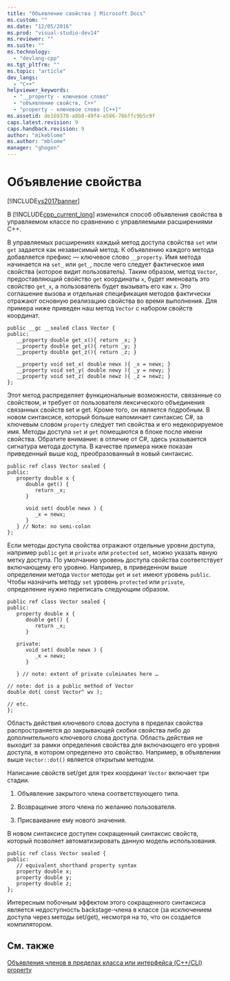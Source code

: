 ```yaml
---
title: "Объявление свойства | Microsoft Docs"
ms.custom: ""
ms.date: "12/05/2016"
ms.prod: "visual-studio-dev14"
ms.reviewer: ""
ms.suite: ""
ms.technology: 
  - "devlang-cpp"
ms.tgt_pltfrm: ""
ms.topic: "article"
dev_langs: 
  - "C++"
helpviewer_keywords: 
  - "__property - ключевое слово"
  - "объявление свойств, C++"
  - "property - ключевое слово [C++]"
ms.assetid: de169378-a8b8-49f4-a586-76bffc9b5c9f
caps.latest.revision: 9
caps.handback.revision: 9
author: "mikeblome"
ms.author: "mblome"
manager: "ghogen"
---
```

# Объявление свойства
[!INCLUDE[vs2017banner](../assembler/inline/includes/vs2017banner.md)]

В [!INCLUDE[cpp_current_long](../dotnet/includes/cpp_current_long_md.md)] изменился способ объявления свойства в управляемом классе по сравнению с управляемыми расширениями C\+\+.  
  
 В управляемых расширениях каждый метод доступа свойства `set` или `get` задается как независимый метод.  К объявлению каждого метода добавляется префикс — ключевое слово `__property`.  Имя метода начинается на `set_` или `get_`, после чего следует фактическое имя свойства \(которое видит пользователь\).  Таким образом, метод `Vector`, предоставляющий свойство `get` координаты `x`, будет именовать это свойство `get_x`, а пользователь будет вызывать его как `x`.  Это соглашение вызова и отдельная спецификация методов фактически отражают основную реализацию свойства во время выполнения.  Для примера ниже приведен наш метод `Vector` с набором свойств координат.  
  
```  
public __gc __sealed class Vector {  
public:  
   __property double get_x(){ return _x; }  
   __property double get_y(){ return _y; }  
   __property double get_z(){ return _z; }  
  
   __property void set_x( double newx ){ _x = newx; }  
   __property void set_y( double newy ){ _y = newy; }  
   __property void set_z( double newz ){ _z = newz; }  
};  
```  
  
 Этот метод распределяет функциональные возможности, связанные со свойством, и требует от пользователя лексического объединения связанных свойств set и get.  Кроме того, он является подробным.  В новом синтаксисе, который больше напоминает синтаксис C\#, за ключевым словом `property` следует тип свойства и его недекорируемое имя.  Методы доступа `set` и `get` помещаются в блоке после имени свойства.  Обратите внимание: в отличие от C\#, здесь указывается сигнатура метода доступа.  В качестве примера ниже показан приведенный выше код, преобразованный в новый синтаксис.  
  
```  
public ref class Vector sealed {   
public:  
   property double x {  
      double get() {  
         return _x;  
      }  
  
      void set( double newx ) {  
         _x = newx;  
      }  
   } // Note: no semi-colon  
};  
```  
  
 Если методы доступа свойства отражают отдельные уровни доступа, например `public` `get` и `private` или `protected` `set`, можно указать явную метку доступа.  По умолчанию уровень доступа свойства соответствует включающему его уровню.  Например, в приведенном выше определении метода `Vector` методы `get` и `set` имеют уровень `public`.  Чтобы назначить методу `set` уровень `protected` или `private`, определение нужно переписать следующим образом.  
  
```  
public ref class Vector sealed {   
public:  
   property double x {  
      double get() {  
         return _x;  
      }  
  
   private:  
      void set( double newx ) {  
         _x = newx;  
      }  
  
   } // note: extent of private culminates here …  
  
// note: dot is a public method of Vector  
double dot( const Vector^ wv );  
  
// etc.  
};  
```  
  
 Область действия ключевого слова доступа в пределах свойства распространяется до закрывающей скобки свойства либо до дополнительного ключевого слова доступа.  Область действия не выходит за рамки определения свойства для включающего его уровня доступа, в котором определено это свойство.  Например, в объявлении выше `Vector::dot()` является открытым методом.  
  
 Написание свойств set\/get для трех координат `Vector` включает три стадии.  
  
1.  Объявление закрытого члена соответствующего типа.  
  
2.  Возвращение этого члена по желанию пользователя.  
  
3.  Присваивание ему нового значения.  
  
 В новом синтаксисе доступен сокращенный синтаксис свойств, который позволяет автоматизировать данную модель использования.  
  
```  
public ref class Vector sealed {   
public:  
   // equivalent shorthand property syntax  
   property double x;   
   property double y;  
   property double z;  
};  
```  
  
 Интересным побочным эффектом этого сокращенного синтаксиса является недоступность backstage\-члена в классе \(за исключением доступа через методы set\/get\), несмотря на то, что он создается компилятором.  
  
## См. также  
 [Объявления членов в пределах класса или интерфейса \(C\+\+\/CLI\)](../dotnet/member-declarations-within-a-class-or-interface-cpp-cli.md)   
 [property](../windows/property-cpp-component-extensions.md)
